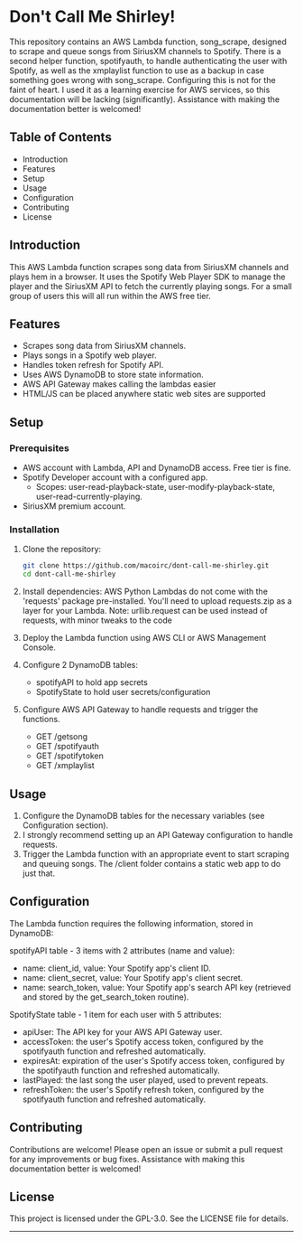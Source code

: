 # Don't Call Me Shirley!

This repository contains an AWS Lambda function, song_scrape, designed to scrape and queue songs from SiriusXM channels to Spotify. 
There is a second helper function, spotifyauth, to handle authenticating the user with Spotify, as well as the xmplaylist function to use as a backup in case something goes wrong with song_scrape.
Configuring this is not for the faint of heart. I used it as a learning exercise for AWS services, so this documentation will be lacking (significantly).
Assistance with making the documentation better is welcomed!

## Table of Contents

- Introduction
- Features
- Setup
- Usage
- Configuration
- Contributing
- License

## Introduction

This AWS Lambda function scrapes song data from SiriusXM channels and plays hem in a browser. It uses the Spotify Web Player SDK to manage the player and the SiriusXM API to fetch the currently playing songs.
For a small group of users this will all run within the AWS free tier.

## Features

- Scrapes song data from SiriusXM channels.
- Plays songs in a Spotify web player.
- Handles token refresh for Spotify API.
- Uses AWS DynamoDB to store state information.
- AWS API Gateway makes calling the lambdas easier
- HTML/JS can be placed anywhere static web sites are supported

## Setup

### Prerequisites

- AWS account with Lambda, API and DynamoDB access. Free tier is fine.
- Spotify Developer account with a configured app.
  - Scopes: user-read-playback-state, user-modify-playback-state, user-read-currently-playing.
- SiriusXM premium account.

### Installation

1. Clone the repository:
    ```sh
    git clone https://github.com/macoirc/dont-call-me-shirley.git
    cd dont-call-me-shirley
    ```

2. Install dependencies:
    AWS Python Lambdas do not come with the 'requests' package pre-installed. You'll need to upload requests.zip as a layer for your Lambda.
    Note: urllib.request can be used instead of requests, with minor tweaks to the code

4. Deploy the Lambda function using AWS CLI or AWS Management Console.

5. Configure 2 DynamoDB tables:
    - spotifyAPI to hold app secrets
    - SpotifyState to hold user secrets/configuration

6. Configure AWS API Gateway to handle requests and trigger the functions.
    - GET /getsong
    - GET /spotifyauth
    - GET /spotifytoken
    - GET /xmplaylist

## Usage

1. Configure the DynamoDB tables for the necessary variables (see Configuration section).
2. I strongly recommend setting up an API Gateway configuration to handle requests.
3. Trigger the Lambda function with an appropriate event to start scraping and queuing songs. The /client folder contains a static web app to do just that. 

## Configuration

The Lambda function requires the following information, stored in DynamoDB:

spotifyAPI table - 3 items with 2 attributes (name and value):
- name: client_id, value: Your Spotify app's client ID.
- name: client_secret, value: Your Spotify app's client secret.
- name: search_token, value: Your Spotify app's search API key (retrieved and stored by the get_search_token routine).

SpotifyState table - 1 item for each user with 5 attributes:
- apiUser: The API key for your AWS API Gateway user.
- accessToken: the user's Spotify access token, configured by the spotifyauth function and refreshed automatically.
- expiresAt: expiration of the user's Spotify access token, configured by the spotifyauth function and refreshed automatically.
- lastPlayed: the last song the user played, used to prevent repeats.
- refreshToken: the user's Spotify refresh token, configured by the spotifyauth function and refreshed automatically.

## Contributing

Contributions are welcome! Please open an issue or submit a pull request for any improvements or bug fixes.
Assistance with making this documentation better is welcomed!

## License

This project is licensed under the GPL-3.0. See the LICENSE file for details.

---
